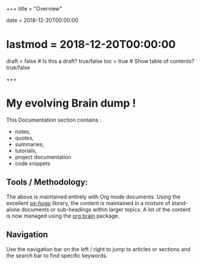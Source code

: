 +++
title = "Overview"

date = 2018-12-20T00:00:00
# lastmod = 2018-12-20T00:00:00

draft = false  # Is this a draft? true/false
toc = true  # Show table of contents? true/false

+++

# My evolving Brain dump !
This Documentation section contains :

 - notes,
 - quotes,
 - summaries,
 - tutorials,
 - project documentation
 - code snippets

## Tools / Methodology:

The above is maintained entirely with Org mode documents. Using the excellent [ox-hugo](https://ox-hugo.scripter.co/ "ox-hugo library for Emacs") library, the content is maintained in a mixture of stand-alone documents or sub-headings within larger topics. A lot of the content is now managed using the [org brain](https://github.com/Kungsgeten/org-brain "org brain on github") package.

## Navigation

Use the navigation bar on the left / right to jump to articles or sections and the  search bar to find specific keywords.
